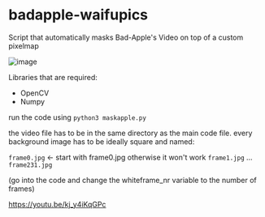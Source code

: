 # badapple-waifupics
Script that automatically masks Bad-Apple's Video on top of a custom pixelmap

![image](https://user-images.githubusercontent.com/53939068/145458249-ed65a817-27bd-4891-9088-22790642e755.png)


Libraries that are required:
- OpenCV 
- Numpy

run the code using
`python3 maskapple.py`

the video file has to be in the same directory as the main code file.
every background image has to be ideally square and named:

`frame0.jpg`   <- start with frame0.jpg otherwise it won't work
`frame1.jpg`
...
`frame231.jpg`

(go into the code and change the whiteframe_nr variable to the number of frames)

https://youtu.be/kj_y4iKqGPc

